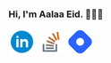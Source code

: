 

### Hi, I'm Aalaa Eid. 👩🏽‍💻




[![Linked In](https://github.com/aalaaeid/aalaaeid/blob/main/images/linkedin.png)](https://www.linkedin.com/in/aalaa-eid/)  [![Stack overflow](https://github.com/aalaaeid/aalaaeid/blob/main/images/stack-overflow.png)](https://stackoverflow.com/users/6730558/aalaa)  [![hashnode](https://github.com/aalaaeid/aalaaeid/blob/main/images/hashnode.png)](https://aalaa.hashnode.dev/)  
 <!--[![leetcode](https://github.com/aalaaeid/aalaaeid/blob/main/images/leetcode.png)](https://leetcode.com/aalaaeid/)-->









